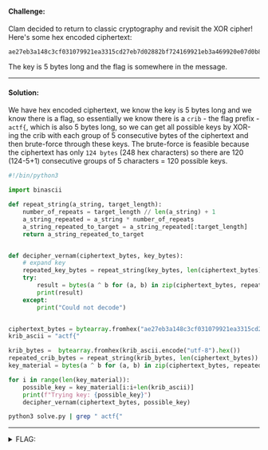 #### Challenge:

Clam decided to return to classic cryptography and revisit the XOR cipher! Here's some hex encoded ciphertext:

```text
ae27eb3a148c3cf031079921ea3315cd27eb7d02882bf724169921eb3a469920e07d0b883bf63c018869a5090e8868e331078a68ec2e468c2bf13b1d9a20ea0208882de12e398c2df60211852deb021f823dda35079b2dda25099f35ab7d218227e17d0a982bee7d098368f13503cd27f135039f68e62f1f9d3cea7c
```

The key is 5 bytes long and the flag is somewhere in the message.

---

#### Solution:

We have hex encoded ciphertext, we know the key is 5 bytes long and we know there is a flag, so essentially we know there is a `crib` - the flag prefix - `actf{`, which is also 5 bytes long, so we can get all possible keys by XOR-ing the crib with each group of 5 consecutive bytes of the ciphertext and then brute-force through these keys. The brute-force is feasible because the ciphertext has only `124 bytes` (248 hex characters) so there are 120 (124-5+1) consecutive groups of 5 characters = 120 possible keys.

```python
#!/bin/python3

import binascii

def repeat_string(a_string, target_length):
    number_of_repeats = target_length // len(a_string) + 1
    a_string_repeated = a_string * number_of_repeats
    a_string_repeated_to_target = a_string_repeated[:target_length]
    return a_string_repeated_to_target


def decipher_vernam(ciphertext_bytes, key_bytes):
    # expand key
    repeated_key_bytes = repeat_string(key_bytes, len(ciphertext_bytes))
    try:
        result = bytes(a ^ b for (a, b) in zip(ciphertext_bytes, repeated_key_bytes)).decode()
        print(result)
    except:
        print("Could not decode")


ciphertext_bytes = bytearray.fromhex("ae27eb3a148c3cf031079921ea3315cd27eb7d02882bf724169921eb3a469920e07d0b883bf63c018869a5090e8868e331078a68ec2e468c2bf13b1d9a20ea0208882de12e398c2df60211852deb021f823dda35079b2dda25099f35ab7d218227e17d0a982bee7d098368f13503cd27f135039f68e62f1f9d3cea7c")
krib_ascii = "actf{"

krib_bytes =  bytearray.fromhex(krib_ascii.encode("utf-8").hex())
repeated_crib_bytes = repeat_string(krib_bytes, len(ciphertext_bytes))
key_material = bytes(a ^ b for (a, b) in zip(ciphertext_bytes, repeated_crib_bytes))

for i in range(len(key_material)):
    possible_key = key_material[i:i+len(krib_ascii)]
    print(f"Trying key: {possible_key}")
    decipher_vernam(ciphertext_bytes, possible_key)
```

```bash
python3 solve.py | grep " actf{"
```

---

<details><summary>FLAG:</summary>

```text
actf{who_needs_aes_when_you_have_xor}
```

</details>
<br/>
